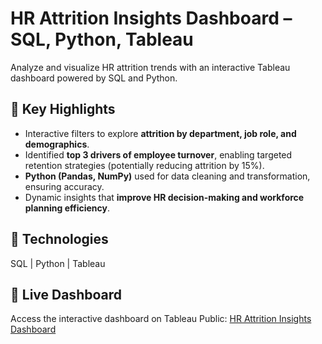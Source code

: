 # HR Attrition Insights Dashboard – SQL, Python, Tableau

Analyze and visualize HR attrition trends with an interactive Tableau dashboard powered by SQL and Python.

## 🔹 Key Highlights
- Interactive filters to explore **attrition by department, job role, and demographics**.  
- Identified **top 3 drivers of employee turnover**, enabling targeted retention strategies (potentially reducing attrition by 15%).  
- **Python (Pandas, NumPy)** used for data cleaning and transformation, ensuring accuracy.  
- Dynamic insights that **improve HR decision-making and workforce planning efficiency**.  

## 🔹 Technologies
SQL | Python | Tableau  

## 🔹 Live Dashboard
Access the interactive dashboard on Tableau Public: [HR Attrition Insights Dashboard](https://public.tableau.com/views/project1_17547111291700/HRANALYTICSDASHBOARD)
